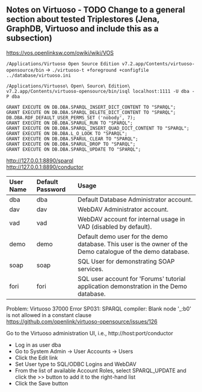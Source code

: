 ## Notes on Virtuoso - TODO Change to a general section about tested Triplestores (Jena, GraphDB, Virtuoso and include this as a subsection)

https://vos.openlinksw.com/owiki/wiki/VOS

`/Applications/Virtuoso Open Source Edition v7.2.app/Contents/virtuoso-opensource/bin` -> `./virtuoso-t +foreground +configfile ../database/virtuoso.ini`

`/Applications/Virtuoso\ Open\ Source\ Edition\ v7.2.app/Contents/virtuoso-opensource/bin/isql localhost:1111 -U dba -P dba`

```
GRANT EXECUTE ON DB.DBA.SPARQL_INSERT_DICT_CONTENT TO "SPARQL";
GRANT EXECUTE ON DB.DBA.SPARQL_DELETE_DICT_CONTENT TO "SPARQL";
DB.DBA.RDF_DEFAULT_USER_PERMS_SET ('nobody', 7);
GRANT EXECUTE ON DB.DBA.SPARUL_RUN TO "SPARQL";
GRANT EXECUTE ON DB.DBA.SPARQL_INSERT_QUAD_DICT_CONTENT TO "SPARQL";
GRANT EXECUTE ON DB.DBA.L_O_LOOK TO "SPARQL";
GRANT EXECUTE ON DB.DBA.SPARUL_CLEAR TO "SPARQL";
GRANT EXECUTE ON DB.DBA.SPARUL_DROP TO "SPARQL";
GRANT EXECUTE ON DB.DBA.SPARQL_UPDATE TO "SPARQL";
```

http://127.0.0.1:8890/sparql  
http://127.0.0.1:8890/conductor

| User Name | Default Password | Usage                                                                                                       |
| :-------- | :--------------- | :---------------------------------------------------------------------------------------------------------- |
| dba       | dba              | Default Database Administrator account.                                                                     |
| dav       | dav              | WebDAV Administrator account.                                                                               |
| vad       | vad              | WebDAV account for internal usage in VAD (disabled by default).                                             |
| demo      | demo             | Default demo user for the demo database. This user is the owner of the Demo catalogue of the demo database. |
| soap      | soap             | SQL User for demonstrating SOAP services.                                                                   |
| fori      | fori             | SQL user account for 'Forums' tutorial application demonstration in the Demo database.                      |

Problem: Virtuoso 37000 Error SP031: SPARQL compiler: Blank node '\_:b0' is not allowed in a constant clause  
https://github.com/openlink/virtuoso-opensource/issues/126

Go to the Virtuoso administration UI, i.e., http://host:port/conductor

- Log in as user dba
- Go to System Admin → User Accounts → Users
- Click the Edit link
- Set User type to SQL/ODBC Logins and WebDAV
- From the list of available Account Roles, select SPARQL_UPDATE and click the >> button to add it to the right-hand list
- Click the Save button

